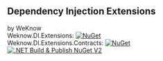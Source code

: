 ## Dependency Injection Extensions 
by WeKnow  
Weknow.DI.Extensions: [![NuGet](https://img.shields.io/nuget/v/Weknow.DI.Extensions.svg)](https://www.nuget.org/packages/Weknow.DI.Extensions/)  
Weknow.DI.Extensions.Contracts: [![NuGet](https://img.shields.io/nuget/v/Weknow.DI.Extensions.Contracts.svg)](https://www.nuget.org/packages/Weknow.DI.Extensions.Contracts/)  
[![.NET Build & Publish NuGet V2](https://github.com/weknow-network/Weknow-DI-Extensions/workflows/build-publish.yml/badge.svg)](https://github.com/weknow-network/Weknow-DI-Extensions/workflows/build-publish.yml)
